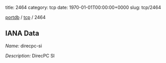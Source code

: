 title: 2464
category: tcp
date: 1970-01-01T00:00:00+0000
slug: tcp/2464

[portdb](/) / [tcp](/category/tcp.html) / 2464


## IANA Data

_Name:_ direcpc-si

_Description:_ DirecPC SI

